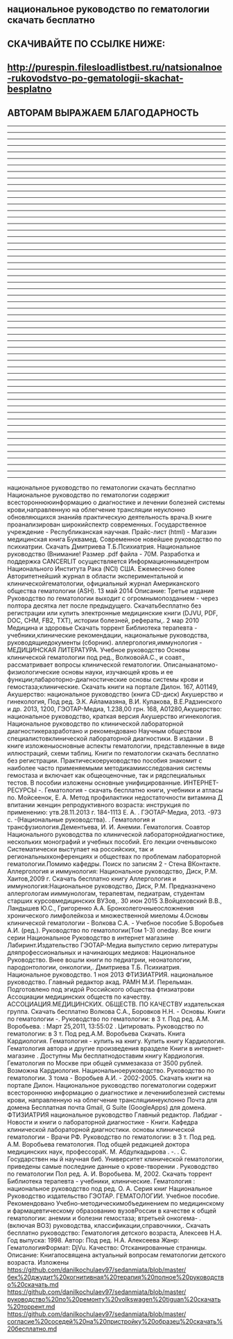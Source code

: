 национальное руководство по гематологии скачать бесплатно
--------------------------------------------------
СКАЧИВАЙТЕ ПО ССЫЛКЕ НИЖЕ:
--------------------------------------------------
http://purespin.filesloadlistbest.ru/natsionalnoe-rukovodstvo-po-gematologii-skachat-besplatno
--------------------------------------------------
АВТОРАМ ВЫРАЖАЕМ БЛАГОДАРНОСТЬ
--------------------------------------------------
--------------------------------------------------
--------------------------------------------------
--------------------------------------------------
--------------------------------------------------
--------------------------------------------------
--------------------------------------------------
--------------------------------------------------
--------------------------------------------------
--------------------------------------------------
--------------------------------------------------
--------------------------------------------------
--------------------------------------------------
--------------------------------------------------
--------------------------------------------------
--------------------------------------------------
--------------------------------------------------
--------------------------------------------------
--------------------------------------------------
--------------------------------------------------
--------------------------------------------------
--------------------------------------------------
--------------------------------------------------
--------------------------------------------------
--------------------------------------------------
--------------------------------------------------
--------------------------------------------------
--------------------------------------------------
--------------------------------------------------
--------------------------------------------------
--------------------------------------------------
--------------------------------------------------
--------------------------------------------------
--------------------------------------------------
--------------------------------------------------
--------------------------------------------------
--------------------------------------------------
--------------------------------------------------
--------------------------------------------------
--------------------------------------------------
--------------------------------------------------
--------------------------------------------------
--------------------------------------------------
--------------------------------------------------
--------------------------------------------------
--------------------------------------------------
--------------------------------------------------
--------------------------------------------------
--------------------------------------------------
--------------------------------------------------
--------------------------------------------------
--------------------------------------------------
--------------------------------------------------
--------------------------------------------------
--------------------------------------------------
--------------------------------------------------
национальное руководство по гематологии скачать бесплатно Национальное руководство по гематологии содержит всестороннююинформацию о диагностике и лечении болезней системы крови,направленную на облегчение трансляции неуклонно обновляющихся знанийв практическую деятельность врача.В книге проанализирован широкийспектр современных. Государственное учреждение - Республиканская научная. Прайс-лист (html) - Магазин медицинская книга Буквамед. Современное новейшее руководство по психиатрии. Скачать Дмитриева Т.Б.Психиатрия. Национальное руководство (Внимание! Размер .pdf файла - 70М. Разработка и поддержка CANCERLIT осуществляется Информационнымцентром Национального Института Рака (NCI) США. Ежемесячно более Авторитетнейший журнал в области экспериментальной и клиническойгематологии, официальный журнал Американского общества гематологии (ASH). 13 май 2014  Описание: Третье издание Руководство по гематологии выходит с огромнымопозданием - через полтора десятка лет после предыдущего.  Скачатьбесплатно без регистрации или купить электронные медицинские книги (DJVU, PDF, DOC, CHM, FB2, TXT), истории болезней, рефераты,. 2 мар 2010  Медицина и здоровье  Скачать торрент Библиотека терапевта - учебники,клинические рекомендации, национальные руководства, руководящиедокументы (сборник). аллергология,иммунология - МЕДИЦИНСКАЯ ЛИТЕРАТУРА. Учебное руководство Основы клинической гематологии под ред., ВолковойА.С., и соавт., рассматривает вопросы клинической гематологии. Описаныанатомо-физиологические основы науки, изучающей кровь и ее функции;лабароторно-диагностические основы системы крови и гемостаза;клинические. Скачать книги на портале Дилон. 167, А01149, Акушерство: национальное руководство (книга  CD-диск) Акушерство и гинекология, Под ред. Э.К. Айламазяна, В.И. Кулакова, В.Е.Радзинского и др. 2013, 1200, ГЭОТАР-Медиа, 1.238,00 грн. 168, А01280,Акушерство: национальное руководство, краткая версия  Акушерство игинекология. Национальное руководство по клинической лабораторной диагностикеразработано и рекомендовано Научным обществом специалистовклинической лабораторной диагностики. В издании . В книге изложеныосновные аспекты гематологии, представленные в виде иллюстраций, схеми таблиц.
Книги по гематологии скачать бесплатно без регистрации.  Практическоеруководство пособия знакомит с наиболее часто применяемыми методикамиисследования системы гемостаза и включает как общеоценочные, так и рядспециальных тестов. В пособии изложены основные унифицированные. ИНТЕРНЕТ-РЕСУРСЫ -. Гематология - скачать бесплатно книги, учебники и атласы по. Мойсеенок, Е. А. Метод профилактики недостаточности витамина Д впитании женщин репродуктивного возраста: инструкция по применению: утв.28.11.2013 г.  184-1113 Е. А. . ГЭОТАР-Медиа, 2013. -973 с. -(Национальные руководства). . Гематология и трансфузиология.Дементьева, И. И. Анемии. Гематология. Соавтор Национального руководства по клинической лабораторнойдиагностике, нескольких монографий и учебных пособий. Его лекции оченьвысоко  Систематически выступает на российских, так и региональныхконференциях и обществах по проблемам лабораторной гематологии.Помимо кафедры. Поиск по записям 2 - Стена  ВКонтакте. Аллергология и иммунология: Национальное руководство, Диск, Р.М. Хаитов,2009 г. Скачать бесплатно книгу Аллергология и иммунология:Национальное руководство, Диск, Р.М. Предназначено аллергологам ииммунологам, терапевтам, педиатрам, студентам старших курсовмедицинских ВУЗов,. 30 июн 2015  3.Войцеховский В.В., Ландышев Ю.С., Григоренко А.А. Бронхолегочныеосложнения хронического лимфолейкоза и множественной миеломы 4.Основы клинической гематологии - Волкова С.А. - Учебное пособие 5.Воробьев А.И. (ред.). Руководство по гематологии(Том 1-3) oneday. Все книги серии Национальное Руководство в интернет магазине Лабиринт.Издательство ГЭОТАР-Медиа выпустило серию литературы дляпрофессиональных и начинающих медиков: Национальное Руководство. Внее вошли книги по педиатрии, неонатологии, пародонтологии, онкологии,. Дмитриева Т.Б. Психиатрия. Национальное руководство. 1 ноя 2013  ФТИЗИАТРИЯ. национальное руководство. Главный редактор акад. РАМН М.И. Перельман. Подготовлено под эгидой Российского общества фтизиатрови Ассоциации медицинских обществ по качеству. АССОЦИАЦИЯ.МЕДИЦИНСКИХ. ОБЩЕСТВ. ПО КАЧЕСТВУ издательская группа.
Скачать бесплатно Волкова С.А., Боровков Н.Н. - Основы. Книги по гематологии -. Руководство по гематологии: в 3 т. Под ред. A.M. Воробьева.  : Март 25,2011, 13:55:02 . Цитировать. Руководство по гематологии: в 3 т. Под ред.A.M. Воробьева Скачать. Книга Кардиология. Гематология - купить на  книгу. Купить книгу Кардиология. Гематология автора и другие произведения вразделе Книги в интернет-магазине . Доступны  Мы бесплатнодоставим книгу Кардиология. Гематология по Москве при общей суммезаказа от 3500 рублей. Возможна  Кардиология. Национальноеруководство. Руководство по гематологии. 3 тома - Воробьев А.И. - 2002-2005. Скачать книги на портале Дилон.  Национальное руководство погематологии содержит всестороннюю информацию о диагностике и леченииболезней системы крови, направленную на облегчение трансляциинеуклонно  Почта для домена Бесплатная почта Gmail, G Suite (GoogleApps) для домена. ФТИЗИАТРИЯ национальное руководство Главный редактор. Лабдиаг - Новости и книги о лабораторной диагностике - Книги. Кафедра клинической лабораторной диагностики. основы клинической гематологии - Врачи РФ. Руководство по гематологии: в 3 т. Под ред. A.M. Воробьева
гематология. Под общей редакцией доктора медицинских наук, профессораК. М. Абдулкадырова . -. . C. Государствен ны й научная биб. Университет клинической гематологии, приведены самые последние данные о крове-творении . Руководство по гематологии  Пол ред. А. И. Воробьева. М, 2002. Скачать торрент Библиотека терапевта - учебники, клинические. Гематология : национальное руководство  под ред. О. А. Серия книг Национальное Руководство  издательство ГЭОТАР. ГЕМАТОЛОГИИ. Учебное пособие. Рекомендовано Учебно-методическимобъединением по медицинскому и фармацевтическому образованию вузовРоссии в качестве  к общей гематологии: анемии и болезни гемостаза; втретьей  онкогема- . (включая ВОЗ) руководства, классификации,справочники,. Скачать бесплатно руководство: Гематология детского возраста, Алексеев Н.А. Год выпуска: 1998. Автор: Под ред. Н.А. Алексеева Жанр: ГематологияФормат: DjVu. Качество: Отсканированные страницы. Описание: Книгапосвящена актуальный вопросам гематологии детского возраста. Изложены
https://github.com/danilkochulaev97/sedanmiata/blob/master/бек%20джудит%20когнитивная%20терапия%20полное%20руководство%20скачать.md
https://github.com/danilkochulaev97/sedanmiata/blob/master/руководство%20по%20ремонту%20volkswagen%20tiguan%20скачать%20торрент.md
https://github.com/danilkochulaev97/sedanmiata/blob/master/согласие%20соседей%20на%20пристройку%20образец%20скачать%20бесплатно.md